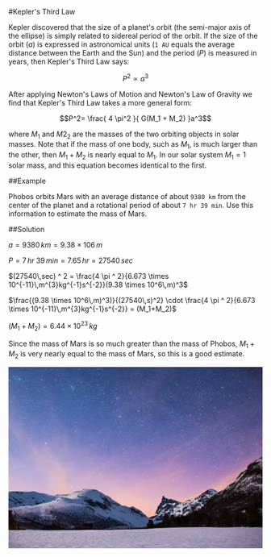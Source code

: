 #Kepler's Third Law


Kepler discovered that the size of a planet's orbit (the semi-major axis of the ellipse) is simply related to sidereal period of the orbit.  If the size of the orbit ($a$) is expressed in astronomical units (`1 AU` equals the average distance between the Earth and the Sun) and the period ($P$) is measured in years, then Kepler's Third Law says:
 
$$P^2 \propto a^3$$

After applying Newton's Laws of Motion and Newton's Law of Gravity we find that Kepler's Third Law takes a more general form:

$$P^2= \frac{ 4 \pi^2 }{ G(M_1 + M_2) }a^3$$

where $M_1$ and $M2_2$ are the masses of the two orbiting objects in solar masses. Note that if the mass of one body, such as $M_1$, is much larger than the other, then $M_1 + M_2$ is nearly equal to $M_1$. In our solar system $M_1 = 1$ solar mass, and this equation becomes identical to the first.

##Example

Phobos orbits Mars with an average distance of about `9380 km` from the center of the planet and a rotational period of about `7 hr 39 min`.  Use this information to estimate the mass of Mars.


##Solution

$a = 9380\,km = 9.38 \times 106\,m$

$P = 7\,hr\;39\,min = 7.65\,hr = 27540\,sec$

$(27540\,sec) ^ 2 = \frac{4 \pi ^ 2}{6.673 \times 10^{-11}\,m^{3}kg^{-1}s^{-2}}(9.38 \times 10^6\,m)^3$

$\frac{(9.38 \times 10^6\,m)^3)}{(27540\,s)^2} \cdot \frac{4 \pi ^ 2}{6.673 \times 10^{-11}\,m^{3}kg^{-1}s^{-2}} = (M_1+M_2)$

$(M_1+M_2) = 6.44 \times 10^23\,kg$


Since the mass of Mars is so much greater than the mass of Phobos, $M_1 + M_2$ is very nearly equal to the mass of Mars, so this is a good estimate.

![example image](/static/mdcontent/kaJoKSq.jpg "An exemplary image")
